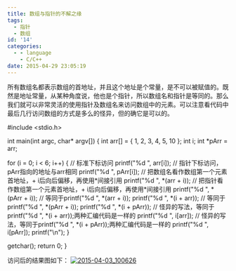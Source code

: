 ```yaml
---
title: 数组与指针的不解之缘
tags:
  - 指针
  - 数组
id: '14'
categories:
  - - language
    - C/C++
date: 2015-04-29 23:05:19
---
```


所有数组名都表示数组的首地址，并且这个地址是个常量，是不可以被赋值的。既然是地址常量，从某种角度说，他也是个指针，所以数组名和指针是等同的。那么我们就可以非常灵活的使用指针及数组名来访问数组中的元素。可以注意看代码中最后几行访问数组的方式是多么的怪异，但的确它是可以的。
<!-- more -->
#include <stdio.h>
 
int main(int argc, char\* argv\[\])
{
int arr\[\] = { 1, 2, 3, 4, 5, 10 };
int i;
int \*pArr = arr;
 
for (i = 0; i < 6; i++)
{
// 标准下标访问
printf("%d ", arr\[i\]);
// 指针下标访问，pArr指向的地址与arr相同
printf("%d ", pArr\[i\]);
// 把数组名看作数组第一个元素首地址，+ i后向后偏移，再使用\*间接引用
printf("%d ", \*(arr + i));
// 把指针看作数组第一个元素首地址，+ i后向后偏移，再使用\*间接引用
printf("%d ", \*(pArr + i));
// 等同于printf("%d ", \*(arr + i));
printf("%d ", \*(i + arr));
// 等同于printf("%d ", \*(pArr + i));
printf("%d ", \*(i + pArr));
// 怪异的写法，等同于printf("%d ", \*(i + arr));两种汇编代码是一样的
printf("%d ", i\[arr\]);
// 怪异的写法，等同于printf("%d ", \*(i + pArr));两种汇编代码是一样的
printf("%d ", i\[pArr\]);
printf("\\n");
}
 
getchar();
return 0;
}

访问后的结果图如下： [![2015-04-03_100626](http://www.mycode.net.cn/wp-content/uploads/2015/04/2015-04-03_100626.png)](http://www.mycode.net.cn/wp-content/uploads/2015/04/2015-04-03_100626.png)